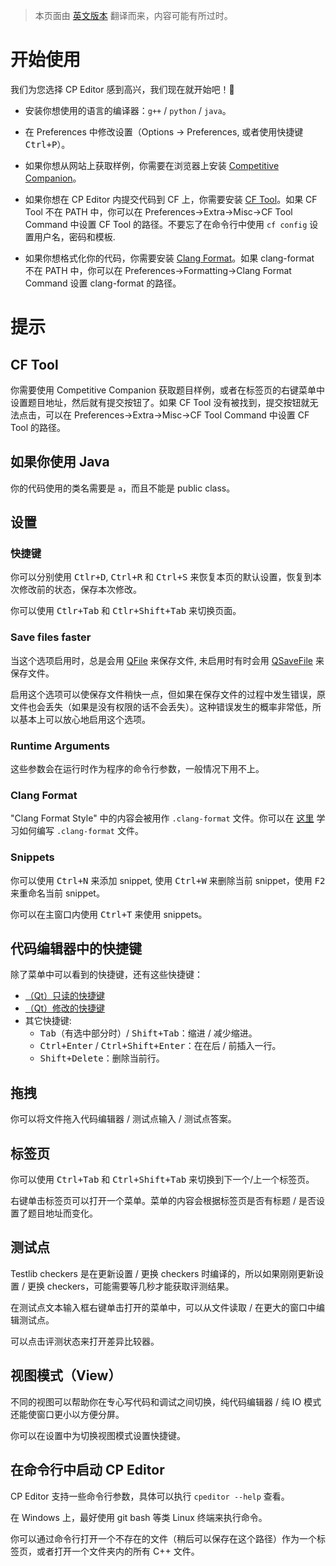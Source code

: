 > 本页面由 [英文版本](MANUAL.md) 翻译而来，内容可能有所过时。

# 开始使用

我们为您选择 CP Editor 感到高兴，我们现在就开始吧！:tada:

- 安装你想使用的语言的编译器：`g++` / `python` / `java`。

- 在 Preferences 中修改设置（Options -> Preferences, 或者使用快捷键 <kbd>Ctrl+P</kbd>）。

- 如果你想从网站上获取样例，你需要在浏览器上安装 [Competitive Companion](https://github.com/jmerle/competitive-companion)。

- 如果你想在 CP Editor 内提交代码到 CF 上，你需要安装 [CF Tool](https://github.com/xalanq/cf-tool)。如果 CF Tool 不在 PATH 中，你可以在 Preferences->Extra->Misc->CF Tool Command 中设置 CF Tool 的路径。不要忘了在命令行中使用 `cf config` 设置用户名，密码和模板.

- 如果你想格式化你的代码，你需要安装 [Clang Format](http://releases.llvm.org/download.html)。如果 clang-format 不在 PATH 中，你可以在 Preferences->Formatting->Clang Format Command 设置 clang-format 的路径。

# 提示

## CF Tool

你需要使用 Competitive Companion 获取题目样例，或者在标签页的右键菜单中设置题目地址，然后就有提交按钮了。如果 CF Tool 没有被找到，提交按钮就无法点击，可以在 Preferences->Extra->Misc->CF Tool Command 中设置 CF Tool 的路径。

## 如果你使用 Java

你的代码使用的类名需要是 `a`，而且不能是 public class。

## 设置

### 快捷键

你可以分别使用 <kbd>Ctlr+D</kbd>, <kbd>Ctrl+R</kbd> 和 <kbd>Ctrl+S</kbd> 来恢复本页的默认设置，恢复到本次修改前的状态，保存本次修改。

你可以使用 <kbd>Ctlr+Tab</kbd> 和 <kbd>Ctlr+Shift+Tab</kbd> 来切换页面。

### Save files faster

当这个选项启用时，总是会用 [QFile](https://doc.qt.io/qt-5/qfile.html) 来保存文件, 未启用时有时会用 [QSaveFile](https://doc.qt.io/qt-5/qsavefile.html) 来保存文件。

启用这个选项可以使保存文件稍快一点，但如果在保存文件的过程中发生错误，原文件也会丢失（如果是没有权限的话不会丢失）。这种错误发生的概率非常低，所以基本上可以放心地启用这个选项。

### Runtime Arguments

这些参数会在运行时作为程序的命令行参数，一般情况下用不上。

### Clang Format

"Clang Format Style" 中的内容会被用作 `.clang-format` 文件。你可以在 [这里](https://clang.llvm.org/docs/ClangFormat.html) 学习如何编写 `.clang-format` 文件。

### Snippets

你可以使用 <kbd>Ctrl+N</kbd> 来添加 snippet, 使用 <kbd>Ctrl+W</kbd> 来删除当前 snippet，使用 <kbd>F2</kbd> 来重命名当前 snippet。

你可以在主窗口内使用 <kbd>Ctrl+T</kbd> 来使用 snippets。

## 代码编辑器中的快捷键

除了菜单中可以看到的快捷键，还有这些快捷键：

 - [（Qt）只读的快捷键](https://doc.qt.io/qt-5/qtextedit.html#read-only-key-bindings)
 - [（Qt）修改的快捷键](https://doc.qt.io/qt-5/qtextedit.html#editing-key-bindings)
 - 其它快捷键:
   - <kbd>Tab</kbd>（有选中部分时）/ <kbd>Shift+Tab</kbd>：缩进 / 减少缩进。
   - <kbd>Ctrl+Enter</kbd> / <kbd>Ctrl+Shift+Enter</kbd>：在在后 / 前插入一行。
   - <kbd>Shift+Delete</kbd>：删除当前行。

## 拖拽

你可以将文件拖入代码编辑器 / 测试点输入 / 测试点答案。

## 标签页

你可以使用 <kbd>Ctrl+Tab</kbd> 和 <kbd>Ctrl+Shift+Tab</kbd> 来切换到下一个/上一个标签页。

右键单击标签页可以打开一个菜单。菜单的内容会根据标签页是否有标题 / 是否设置了题目地址而变化。

## 测试点

Testlib checkers 是在更新设置 / 更换 checkers 时编译的，所以如果刚刚更新设置 / 更换 checkers，可能需要等几秒才能获取评测结果。

在测试点文本输入框右键单击打开的菜单中，可以从文件读取 / 在更大的窗口中编辑测试点。

可以点击评测状态来打开差异比较器。

## 视图模式（View）

不同的视图可以帮助你在专心写代码和调试之间切换，纯代码编辑器 / 纯 IO 模式还能使窗口更小以方便分屏。

你可以在设置中为切换视图模式设置快捷键。

## 在命令行中启动 CP Editor

CP Editor 支持一些命令行参数，具体可以执行 `cpeditor --help` 查看。

在 Windows 上，最好使用 git bash 等类 Linux 终端来执行命令。

你可以通过命令行打开一个不存在的文件（稍后可以保存在这个路径）作为一个标签页，或者打开一个文件夹内的所有 C++ 文件。
